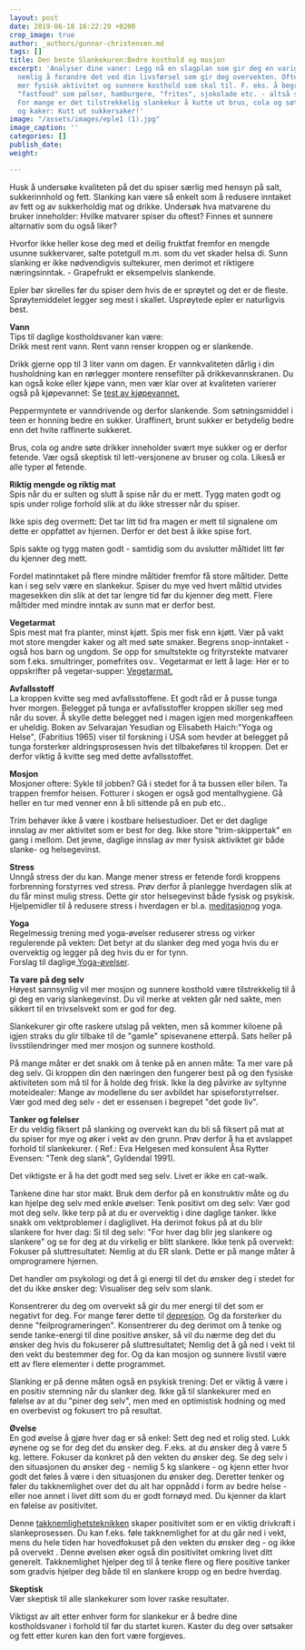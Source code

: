 ```yaml
---
layout: post
date: 2019-06-18 16:22:29 +0200
crop_image: true
author: _authors/gunnar-christensen.md
tags: []
title: Den beste Slankekuren:Bedre kosthold og mosjon
excerpt: 'Analyser dine vaner: Legg nå en slagplan som gir deg en varig slankegevinst
  nemlig å forandre det ved din livsførsel som gir deg overvekten. Oftest er det bare
  mer fysisk aktivitet og sunnere kosthold som skal til. F. eks. å begrense mengdene
  "fastfood" som pølser, hamburgere, "frites", sjokolade etc. - altså sunnere vaner.
  For mange er det tilstrekkelig slankekur å kutte ut brus, cola og søtsaker som gotteri
  og kaker: Kutt ut sukkersaker!'
image: "/assets/images/eple1 (1).jpg"
image_caption: ''
categories: []
publish_date: 
weight: 

---
```

Husk å undersøke kvaliteten på det du spiser særlig med hensyn på salt, sukkerinnhold og fett. Slanking kan være så enkelt som å redusere inntaket av fett og av sukkerholdig mat og drikke. Undersøk hva matvarene du bruker inneholder: Hvilke matvarer spiser du oftest? Finnes et sunnere altarnativ som du også liker?

Hvorfor ikke heller kose deg med et deilig fruktfat fremfor en mengde usunne sukkervarer, salte potetgull m.m. som du vet skader helsa di. Sunn slanking er ikke nødvendigvis sultekurer, men derimot et riktigere næringsinntak. - Grapefrukt er eksempelvis slankende.

Epler bør skrelles før du spiser dem hvis de er sprøytet og det er de fleste. Sprøytemiddelet legger seg mest i skallet. Usprøytede epler er naturligvis best.

**Vann**  
Tips til daglige kostholdsvaner kan være:  
Drikk mest rent vann. Rent vann renser kroppen og er slankende.

Drikk gjerne opp til 3 liter vann om dagen. Er vannkvaliteten dårlig i din husholdning kan en rørlegger montere rensefilter på drikkevannskranen. Du kan også koke eller kjøpe vann, men vær klar over at kvaliteten varierer også på kjøpevannet: Se [test av kjøpevannet.](http://www.helping.no/vann.htm)

Peppermyntete er vanndrivende og derfor slankende. Som søtningsmiddel i teen er honning bedre en sukker. Uraffinert, brunt sukker er betydelig bedre enn det hvite raffinerte sukkeret.

Brus, cola og andre søte drikker inneholder svært mye sukker og er derfor fetende. Vær også skeptisk til lett-versjonene av bruser og cola. Likeså er alle typer øl fetende.

**Riktig mengde og riktig mat**  
Spis når du er sulten og slutt å spise når du er mett. Tygg maten godt og spis under rolige forhold slik at du ikke stresser når du spiser.

Ikke spis deg overmett: Det tar litt tid fra magen er mett til signalene om dette er oppfattet av hjernen. Derfor er det best å ikke spise fort.

Spis sakte og tygg maten godt - samtidig som du avslutter måltidet litt før du kjenner deg mett.

Fordel matinntaket på flere mindre måltider fremfor få store måltider. Dette kan i seg selv være en slankekur. Spiser du mye ved hvert måltid utvides magesekken din slik at det tar lengre tid før du kjenner deg mett. Flere måltider med mindre inntak av sunn mat er derfor best.

**Vegetarmat**  
Spis mest mat fra planter, minst kjøtt. Spis mer fisk enn kjøtt. Vær på vakt mot store mengder kaker og alt med søte smaker. Begrens snop-inntaket - også hos barn og ungdom. Se opp for smultstekte og frityrstekte matvarer som f.eks. smultringer, pomefrites osv.. Vegetarmat er lett å lage: Her er to oppskrifter på vegetar-supper: [Vegetarmat.](http://www.helping.no/vegetar.htm)  
  
  
**Avfallsstoff**  
La kroppen kvitte seg med avfallsstoffene. Et godt råd er å pusse tunga hver morgen. Belegget på tunga er avfallsstoffer kroppen skiller seg med når du sover. Å skylle dette belegget ned i magen igjen med morgenkaffeen er uheldig. Boken av Selvarajan Yesudian og Elisabeth Haich:"Yoga og Helse", (Fabritius 1965) viser til forskning i USA som hevder at belegget på tunga forsterker aldringsprosessen hvis det tilbakeføres til kroppen. Det er derfor viktig å kvitte seg med dette avfallsstoffet.

**Mosjon**  
Mosjoner oftere: Sykle til jobben? Gå i stedet for å ta bussen eller bilen. Ta trappen fremfor heisen. Fotturer i skogen er også god mentalhygiene. Gå heller en tur med venner enn å bli sittende på en pub etc..

Trim behøver ikke å være i kostbare helsestudioer. Det er det daglige innslag av mer aktivitet som er best for deg. Ikke store "trim-skippertak" en gang i mellom. Det jevne, daglige innslag av mer fysisk aktiviktet gir både slanke- og helsegevinst.

**Stress**  
Unngå stress der du kan. Mange mener stress er fetende fordi kroppens forbrenning forstyrres ved stress. Prøv derfor å planlegge hverdagen slik at du får minst mulig stress. Dette gir stor helsegevinst både fysisk og psykisk. Hjelpemidler til å redusere stress i hverdagen er bl.a. [meditasjon](http://www.helping.no/meditasjon.htm)og yoga.

**Yoga**  
Regelmessig trening med yoga-øvelser reduserer stress og virker regulerende på vekten: Det betyr at du slanker deg med yoga hvis du er overvektig og legger på deg hvis du er for tynn.  
Forslag til daglige[ Yoga-øvelser](http://www.helping.no/yoga.htm).

**Ta vare på deg selv**  
Høyest sannsynlig vil mer mosjon og sunnere kosthold være tilstrekkelig til å gi deg en varig slankegevinst. Du vil merke at vekten går ned sakte, men sikkert til en trivselsvekt som er god for deg.

Slankekurer gir ofte raskere utslag på vekten, men så kommer kiloene på igjen straks du glir tilbake til de "gamle" spisevanene etterpå. Sats heller på livsstilendringer med mer mosjon og sunnere kosthold.

På mange måter er det snakk om å tenke på en annen måte: Ta mer vare på deg selv. Gi kroppen din den næringen den fungerer best på og den fysiske aktiviteten som må til for å holde deg frisk. Ikke la deg påvirke av syltynne moteidealer: Mange av modellene du ser avbildet har spiseforstyrrelser. Vær god med deg selv - det er essensen i begrepet "det gode liv".

**Tanker og følelser**  
Er du veldig fiksert på slanking og overvekt kan du bli så fiksert på mat at du spiser for mye og øker i vekt av den grunn. Prøv derfor å ha et avslappet forhold til slankekurer. ( Ref.: Eva Helgesen med konsulent Åsa Rytter Evensen: "Tenk deg slank", Gyldendal 1991).

Det viktigste er å ha det godt med seg selv. Livet er ikke en cat-walk.

Tankene dine har stor makt. Bruk dem derfor på en konstruktiv måte og du kan hjelpe deg selv med enkle øvelser: Tenk positivt om deg selv: Vær god mot deg selv. Ikke terp på at du er overvektig i dine daglige tanker. Ikke snakk om vektproblemer i dagliglivet. Ha derimot fokus på at du blir slankere for hver dag: Si til deg selv: "For hver dag blir jeg slankere og slankere" og se for deg at du virkelig er blitt slankere. Ikke tenk på overvekt: Fokuser på sluttresultatet: Nemlig at du ER slank. Dette er på mange måter å omprogramere hjernen.

Det handler om psykologi og det å gi energi til det du ønsker deg i stedet for det du ikke ønsker deg: Visualiser deg selv som slank.  
  
Konsentrerer du deg om overvekt så gir du mer energi til det som er negativt for deg. For mange fører dette til [depresjon](http://www.helping.no/dep.htm). Og da forsterker du denne "feilprogrameringen". Konsentrerer du deg derimot om å tenke og sende tanke-energi til dine positive ønsker, så vil du nærme deg det du ønsker deg hvis du fokuserer på sluttresultatet; Nemlig det å gå ned i vekt til den vekt du bestemmer deg for. Og da kan mosjon og sunnere livstil være ett av flere elementer i dette programmet.

Slanking er på denne måten også en psykisk trening: Det er viktig å være i en positiv stemning når du slanker deg. Ikke gå til slankekurer med en følelse av at du "piner deg selv", men med en optimistisk hodning og med en overbevist og fokusert tro på resultat.

**Øvelse**  
En god øvelse å gjøre hver dag er så enkel: Sett deg ned et rolig sted. Lukk øynene og se for deg det du ønsker deg. F.eks. at du ønsker deg å være 5 kg. lettere. Fokuser da konkret på den vekten du ønsker deg. Se deg selv i den situasjonen du ønsker deg - nemlig 5 kg slankere - og kjenn etter hvor godt det føles å være i den situasjonen du ønsker deg. Deretter tenker og føler du takknemlighet over det du alt har oppnådd i form av bedre helse - eller noe annet i livet ditt som du er godt fornøyd med. Du kjenner da klart en følelse av positivitet.

Denne [takknemlighetsteknikken](http://www.helping.no/secret.htm) skaper positivitet som er en viktig drivkraft i slankeprosessen. Du kan f.eks. føle takknemlighet for at du går ned i vekt, mens du hele tiden har hovedfokuset på den vekten du ønsker deg - og ikke på overvekt . Denne øvelsen øker også din positivitet omkring livet ditt generelt. Takknemlighet hjelper deg til å tenke flere og flere positive tanker som gradvis hjelper deg både til en slankere kropp og en bedre hverdag.

**Skeptisk**  
Vær skeptisk til alle slankekurer som lover raske resultater.

Viktigst av alt etter enhver form for slankekur er å bedre dine kostholdsvaner i forhold til før du startet kuren. Kaster du deg over søtsaker og fett etter kuren kan den fort være forgjeves.
